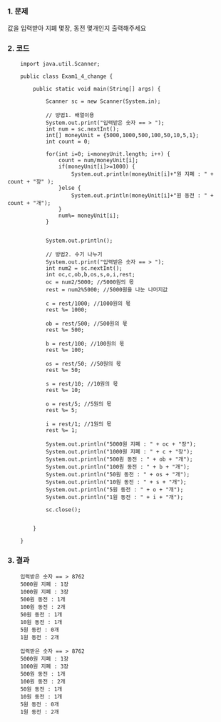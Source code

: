 ### 1. 문제

값을 입력받아 지폐 몇장, 동전 몇개인지 출력해주세요

### 2. 코드

        import java.util.Scanner;

        public class Exam1_4_change {

            public static void main(String[] args) {
                
                Scanner sc = new Scanner(System.in);
                
                // 방법1. 배열이용
                System.out.print("입력받은 숫자 == > ");
                int num = sc.nextInt();
                int[] moneyUnit = {5000,1000,500,100,50,10,5,1};
                int count = 0; 
                
                for(int i=0; i<moneyUnit.length; i++) {
                    count = num/moneyUnit[i];
                    if(moneyUnit[i]>=1000) {
                        System.out.println(moneyUnit[i]+"원 지폐 : " + count + "장" );
                    }else {
                        System.out.println(moneyUnit[i]+"원 동전 : " + count + "개");
                    }
                    num%= moneyUnit[i];
                }
                

                System.out.println();
                
                // 방법2. 수기 나누기
                System.out.print("입력받은 숫자 == > ");
                int num2 = sc.nextInt();
                int oc,c,ob,b,os,s,o,i,rest;
                oc = num2/5000; //5000원의 몫
                rest = num2%5000; //5000원을 나눈 나머지값
                
                c = rest/1000; //1000원의 몫
                rest %= 1000;
                
                ob = rest/500; //500원의 몫
                rest %= 500;
                
                b = rest/100; //100원의 몫
                rest %= 100;
                
                os = rest/50; //50원의 몫
                rest %= 50;
                
                s = rest/10; //10원의 몫
                rest %= 10;
                
                o = rest/5; //5원의 몫
                rest %= 5;
                
                i = rest/1; //1원의 몫
                rest %= 1;
            
                System.out.println("5000원 지폐 : " + oc + "장");
                System.out.println("1000원 지폐 : " + c + "장");
                System.out.println("500원 동전 : " + ob + "개");
                System.out.println("100원 동전 : " + b + "개");
                System.out.println("50원 동전 : " + os + "개");
                System.out.println("10원 동전 : " + s + "개");
                System.out.println("5원 동전 : " + o + "개");
                System.out.println("1원 동전 : " + i + "개");
                
                sc.close();
                
                
            }

        }


### 3. 결과

        입력받은 숫자 == > 8762
        5000원 지폐 : 1장
        1000원 지폐 : 3장
        500원 동전 : 1개
        100원 동전 : 2개
        50원 동전 : 1개
        10원 동전 : 1개
        5원 동전 : 0개
        1원 동전 : 2개

        입력받은 숫자 == > 8762
        5000원 지폐 : 1장
        1000원 지폐 : 3장
        500원 동전 : 1개
        100원 동전 : 2개
        50원 동전 : 1개
        10원 동전 : 1개
        5원 동전 : 0개
        1원 동전 : 2개

